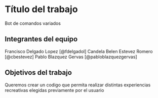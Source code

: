 # Título del trabajo

Bot de comandos variados

## Integrantes del equipo

Francisco Delgado Lopez [@fdelgadol]
Candela Belen Estevez Romero [@cbestevez]
Pablo Blazquez Gervas [@pabloblazquezgervas]

## Objetivos del trabajo

Queremos crear un codigo que permita realizar distintas experiencias recreativas elegidas previamente por el usuario
